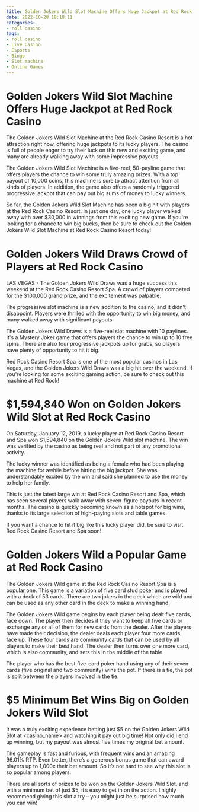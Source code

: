 ```yaml
---
title: Golden Jokers Wild Slot Machine Offers Huge Jackpot at Red Rock Casino
date: 2022-10-28 18:18:11
categories:
- roll casino
tags:
- roll casino
- Live Casino
- Esports
- Bingo
- Slot machine
- Online Games
---
```



#  Golden Jokers Wild Slot Machine Offers Huge Jackpot at Red Rock Casino

The Golden Jokers Wild Slot Machine at the Red Rock Casino Resort is a hot attraction right now, offering huge jackpots to its lucky players. The casino is full of people eager to try their luck on this new and exciting game, and many are already walking away with some impressive payouts.

The Golden Jokers Wild Slot Machine is a five-reel, 50-payline game that offers players the chance to win some truly amazing prizes. With a top payout of 10,000 coins, this machine is sure to attract attention from all kinds of players. In addition, the game also offers a randomly triggered progressive jackpot that can pay out big sums of money to lucky winners.

So far, the Golden Jokers Wild Slot Machine has been a big hit with players at the Red Rock Casino Resort. In just one day, one lucky player walked away with over $30,000 in winnings from this exciting new game. If you're looking for a chance to win big bucks, then be sure to check out the Golden Jokers Wild Slot Machine at Red Rock Casino Resort today!

#  Golden Jokers Wild Draws Crowd of Players at Red Rock Casino

LAS VEGAS - The Golden Jokers Wild Draws was a huge success this weekend at the Red Rock Casino Resort Spa. A crowd of players competed for the $100,000 grand prize, and the excitement was palpable.

The progressive slot machine is a new addition to the casino, and it didn't disappoint. Players were thrilled with the opportunity to win big money, and many walked away with significant payouts.

The Golden Jokers Wild Draws is a five-reel slot machine with 10 paylines. It's a Mystery Joker game that offers players the chance to win up to 10 free spins. There are also four progressive jackpots up for grabs, so players have plenty of opportunity to hit it big.

Red Rock Casino Resort Spa is one of the most popular casinos in Las Vegas, and the Golden Jokers Wild Draws was a big hit over the weekend. If you're looking for some exciting gaming action, be sure to check out this machine at Red Rock!

#  $1,594,840 Won on Golden Jokers Wild Slot at Red Rock Casino

On Saturday, January 12, 2019, a lucky player at Red Rock Casino Resort and Spa won $1,594,840 on the Golden Jokers Wild slot machine. The win was verified by the casino as being real and not part of any promotional activity.

The lucky winner was identified as being a female who had been playing the machine for awhile before hitting the big jackpot. She was understandably excited by the win and said she planned to use the money to help her family.

This is just the latest large win at Red Rock Casino Resort and Spa, which has seen several players walk away with seven-figure payouts in recent months. The casino is quickly becoming known as a hotspot for big wins, thanks to its large selection of high-paying slots and table games.

If you want a chance to hit it big like this lucky player did, be sure to visit Red Rock Casino Resort and Spa soon!

#  Golden Jokers Wild a Popular Game at Red Rock Casino

The Golden Jokers Wild game at the Red Rock Casino Resort Spa is a popular one. This game is a variation of five card stud poker and is played with a deck of 53 cards. There are two jokers in the deck which are wild and can be used as any other card in the deck to make a winning hand.

The Golden Jokers Wild game begins by each player being dealt five cards, face down. The player then decides if they want to keep all five cards or exchange any or all of them for new cards from the dealer. After the players have made their decision, the dealer deals each player four more cards, face up. These four cards are community cards that can be used by all players to make their best hand. The dealer then turns over one more card, which is also community, and sets this in the middle of the table.

The player who has the best five-card poker hand using any of their seven cards (five original and two community) wins the pot. If there is a tie, the pot is split between the players involved in the tie.

#  $5 Minimum Bet Wins Big on Golden Jokers Wild Slot

It was a truly exciting experience betting just $5 on the Golden Jokers Wild Slot at <casino_name> and watching it pay out big time! Not only did I end up winning, but my payout was almost five times my original bet amount.

The gameplay is fast and furious, with frequent wins and an amazing 96.01% RTP. Even better, there’s a generous bonus game that can award players up to 1,000x their bet amount. So it’s not hard to see why this slot is so popular among players.

There are all sorts of prizes to be won on the Golden Jokers Wild Slot, and with a minimum bet of just $5, it’s easy to get in on the action. I highly recommend giving this slot a try – you might just be surprised how much you can win!